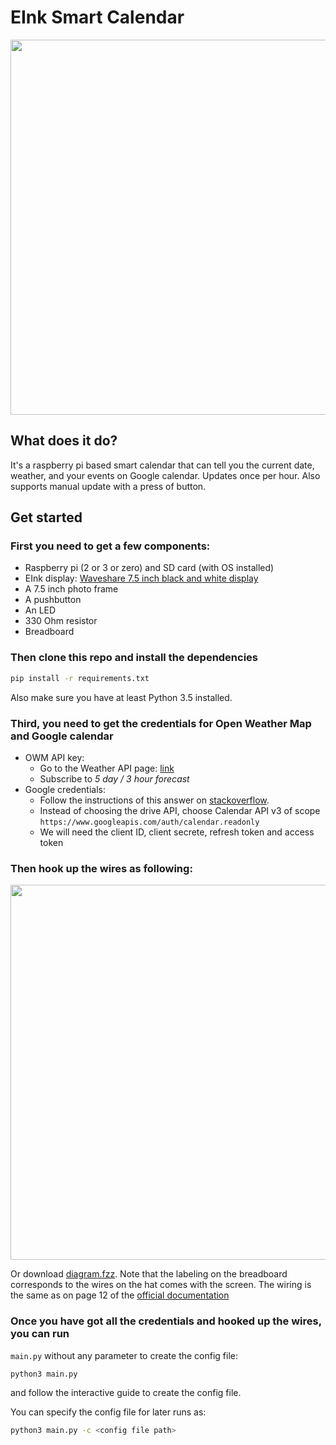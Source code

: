# EInk Smart Calendar

<img src="https://raw.githubusercontent.com/zli117/EInk-Calendar/master/image.jpg" width="600">

## What does it do?
It's a raspberry pi based smart calendar that can tell you the current date, 
weather, and your events on Google calendar. Updates once per hour. Also supports
manual update with a press of button.

## Get started
### First you need to get a few components:
 * Raspberry pi (2 or 3 or zero) and SD card (with OS installed)
 * EInk display: [Waveshare 7.5 inch black and white display](https://www.waveshare.com/7.5inch-e-paper-hat.htm)
 * A 7.5 inch photo frame
 * A pushbutton 
 * An LED
 * 330 Ohm resistor
 * Breadboard
 
### Then clone this repo and install the dependencies
```bash
pip install -r requirements.txt
```
Also make sure you have at least Python 3.5 installed.

### Third, you need to get the credentials for Open Weather Map and Google calendar
 * OWM API key:
   * Go to the Weather API page: [link](https://openweathermap.org/api)
   * Subscribe to *5 day / 3 hour forecast*
 * Google credentials:
   * Follow the instructions of this answer on [stackoverflow](https://stackoverflow.com/a/19766913/4434038).
   * Instead of choosing the drive API, choose Calendar API v3 of scope
     `https://www.googleapis.com/auth/calendar.readonly`
   * We will need the client ID, client secrete, refresh token and access token
   
### Then hook up the wires as following:

<img src="https://raw.githubusercontent.com/zli117/EInk-Calendar/master/diagram.png" width="600">

Or download [diagram.fzz](https://github.com/zli117/EInk-Calendar/blob/master/diagram.fzz). Note that the labeling on 
the breadboard corresponds to the wires on the hat comes with the screen. The wiring is the same as on page 12 of the 
[official documentation](https://www.waveshare.com/w/upload/7/74/7.5inch-e-paper-hat-user-manual-en.pdf)
   
### Once you have got all the credentials and hooked up the wires, you can run 
`main.py` without any parameter to create the config file:
```bash
python3 main.py
```
and follow the interactive guide to create the config file.

You can specify the config file for later runs as:
```bash
python3 main.py -c <config file path>
```

